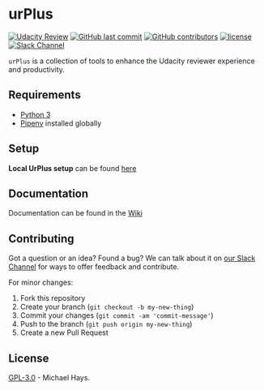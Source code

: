# urPlus
[![Udacity Review](https://img.shields.io/badge/udacity-reviewer-blue.svg)](https://mentor-dashboard.udacity.com/)
[![GitHub last commit](https://img.shields.io/github/last-commit/blurdylan/urplus.svg)](https://github.com/blurdylan/urplus)
[![GitHub contributors](https://img.shields.io/github/contributors/blurdylan/urplus.svg)](github.com/blurdylan/urplus)
[![license](https://img.shields.io/github/license/blurdylan/urplus.svg)](https://github.com/blurdylan/urplus)
[![Slack Channel](https://img.shields.io/badge/-Udacity%20Mentors-blue.svg?logo=slack)](https://udacitymentors.slack.com/)


`urPlus` is a collection of tools to enhance the Udacity reviewer experience and productivity.

## Requirements
* [Python 3](https://www.python.org/downloads/)
* [Pipenv](https://github.com/pypa/pipenv) installed globally

## Setup
**Local UrPlus setup** can be found [here](https://github.com/blurdylan/urplus/wiki/Local-Setup)

## Documentation
Documentation can be found in the [Wiki](https://github.com/blurdylan/urplus/wiki)

## Contributing
Got a question or an idea? Found a bug? We can talk about it on [our Slack Channel](https://udacitymentors.slack.com/) for ways to offer feedback and contribute.

For minor changes:

1. Fork this repository
1. Create your branch (`git checkout -b my-new-thing`)
1. Commit your changes (`git commit -am 'commit-message'`)
1. Push to the branch (`git push origin my-new-thing`)
1. Create a new Pull Request

## License

[GPL-3.0](LICENSE) - Michael Hays.
